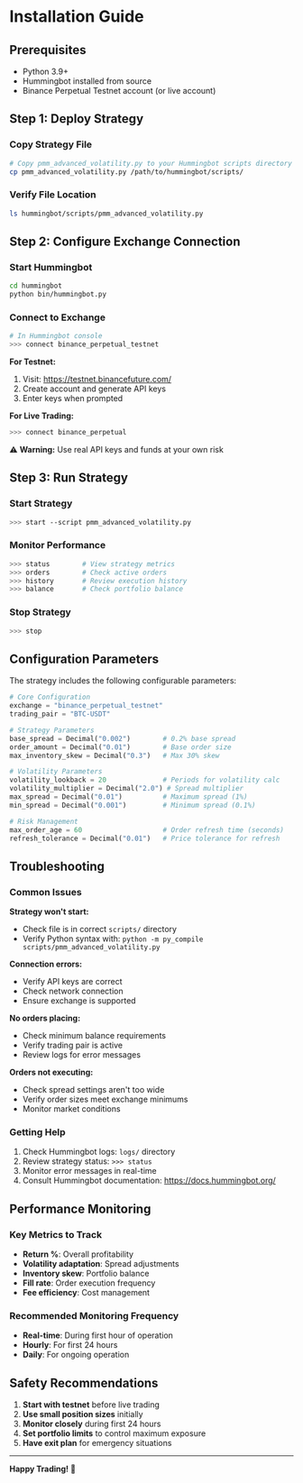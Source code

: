 # Installation Guide

## Prerequisites

- Python 3.9+
- Hummingbot installed from source
- Binance Perpetual Testnet account (or live account)

## Step 1: Deploy Strategy

### Copy Strategy File
```bash
# Copy pmm_advanced_volatility.py to your Hummingbot scripts directory
cp pmm_advanced_volatility.py /path/to/hummingbot/scripts/
```

### Verify File Location
```bash
ls hummingbot/scripts/pmm_advanced_volatility.py
```

## Step 2: Configure Exchange Connection

### Start Hummingbot
```bash
cd hummingbot
python bin/hummingbot.py
```

### Connect to Exchange
```bash
# In Hummingbot console
>>> connect binance_perpetual_testnet
```

**For Testnet:**
1. Visit: https://testnet.binancefuture.com/
2. Create account and generate API keys
3. Enter keys when prompted

**For Live Trading:**
```bash
>>> connect binance_perpetual
```
⚠️ **Warning:** Use real API keys and funds at your own risk

## Step 3: Run Strategy

### Start Strategy
```bash
>>> start --script pmm_advanced_volatility.py
```

### Monitor Performance
```bash
>>> status        # View strategy metrics
>>> orders        # Check active orders
>>> history       # Review execution history
>>> balance       # Check portfolio balance
```

### Stop Strategy
```bash
>>> stop
```

## Configuration Parameters

The strategy includes the following configurable parameters:

```python
# Core Configuration
exchange = "binance_perpetual_testnet"
trading_pair = "BTC-USDT"

# Strategy Parameters
base_spread = Decimal("0.002")        # 0.2% base spread
order_amount = Decimal("0.01")        # Base order size
max_inventory_skew = Decimal("0.3")   # Max 30% skew

# Volatility Parameters
volatility_lookback = 20              # Periods for volatility calc
volatility_multiplier = Decimal("2.0") # Spread multiplier
max_spread = Decimal("0.01")          # Maximum spread (1%)
min_spread = Decimal("0.001")         # Minimum spread (0.1%)

# Risk Management
max_order_age = 60                    # Order refresh time (seconds)
refresh_tolerance = Decimal("0.01")   # Price tolerance for refresh
```

## Troubleshooting

### Common Issues

**Strategy won't start:**
- Check file is in correct `scripts/` directory
- Verify Python syntax with: `python -m py_compile scripts/pmm_advanced_volatility.py`

**Connection errors:**
- Verify API keys are correct
- Check network connection
- Ensure exchange is supported

**No orders placing:**
- Check minimum balance requirements
- Verify trading pair is active
- Review logs for error messages

**Orders not executing:**
- Check spread settings aren't too wide
- Verify order sizes meet exchange minimums
- Monitor market conditions

### Getting Help

1. Check Hummingbot logs: `logs/` directory
2. Review strategy status: `>>> status`
3. Monitor error messages in real-time
4. Consult Hummingbot documentation: https://docs.hummingbot.org/

## Performance Monitoring

### Key Metrics to Track
- **Return %**: Overall profitability
- **Volatility adaptation**: Spread adjustments
- **Inventory skew**: Portfolio balance
- **Fill rate**: Order execution frequency
- **Fee efficiency**: Cost management

### Recommended Monitoring Frequency
- **Real-time**: During first hour of operation
- **Hourly**: For first 24 hours
- **Daily**: For ongoing operation

## Safety Recommendations

1. **Start with testnet** before live trading
2. **Use small position sizes** initially
3. **Monitor closely** during first 24 hours
4. **Set portfolio limits** to control maximum exposure
5. **Have exit plan** for emergency situations

---

**Happy Trading! 🚀**
